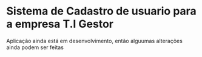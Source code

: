 <h1>Sistema de Cadastro de usuario 
para a empresa T.I Gestor</h1>

<p>Aplicação ainda está em desenvolvimento, então alguumas alterações ainda podem ser feitas</p>


